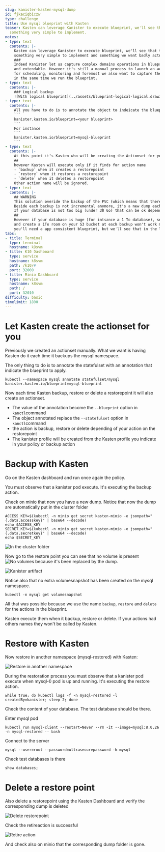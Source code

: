 ```yaml
---
slug: kanister-kasten-mysql-dump
id: fjkaciqbiczw
type: challenge
title: Use mysql blueprint with Kasten
teaser: Kasten can leverage Kanister to execute blueprint, we'll see that this is
  something very simple to implement.
notes:
- type: text
  contents: |-
    Kasten can leverage Kanister to execute blueprint, we'll see that this is
    something very simple to implement and something we want badly actually.
    ###
    Indeed Kanister let us capture complex domains operations in blueprint and make them shareable
    and extendable. However it's still a manual process to launch an actionset, There is no support
    for scheduling, monitoring and foremost we also want to capture the whole state of the applications
    in the same time we run the blueprint.
- type: text
  contents: |-
    ### Logical backup
    ![With logical blueprint](../assets/blueprint-logical-logical.drawio.png)
- type: text
  contents: |-
    All you have to do is to annotate the object to indeicate the blueprint that kasten must apply
    ```
    kanister.kasten.io/blueprint=<your blueprint>
    ```
    For instance
    ```
    kanister.kasten.io/blueprint=mysql-blueprint
    ```
- type: text
  contents: |-
    At this point it's Kasten who will be creating the Actionset for you.
    ##
    however Kasten will execute only if it finds for action name
    - `backup` when it creates a restorepoint
    - `restore` when it restores a restorepoint
    - `delete` when it deletes a restorepoint
    Other action name will be ignored.
- type: text
  contents: |-
    ## WARNING
    This solution overide the backup of the PVC (which means that there is not anymore a Volume backup).
    Beside each backup is not incremental anymore, it's a new dump each time.
    If your database is not too big (under 30 Go) that can be ok depending of your RPO requirement.
    ##
    However if your database is huge (for intsance a 1 To database), sending a 1To dump over the network
    and create a 1To room on your S3 bucket at each backup won't work most of the time. If you are in this situation
    you'll need a app consistent blueprint, but we'll see that in the last challenge.
tabs:
- title: Terminal
  type: terminal
  hostname: k8svm
- title: K10 Dashboard
  type: service
  hostname: k8svm
  path: /k10/#
  port: 32000
- title: Minio Dashboard
  type: service
  hostname: k8svm
  path: /
  port: 32010
difficulty: basic
timelimit: 1800
---
```


# Let Kasten create the actionset for you

Previously we created an actionset manually. What we want is having Kasten
do it each time it backups the mysql namespace.

The only thing to do is to annotate the statefulset with an annotation that indicate the blueprint to apply.

```
kubectl --namespace mysql annotate statefulset/mysql kanister.kasten.io/blueprint=mysql-blueprint
```

Now each time Kasten backup, restore or delete a restorepoint it will also create an actionset.

- The value of the annotation become the `--blueprint` option in `kanctl`command
- The object annotated replace the `--statefulset` option in `kanctl`command
- the action is backup, restore or delete depending of your action on the restorepoint
- The kanister profile will be created from the Kasten profile you indicate in your policy or backup action

# Backup with Kasten

Go on the Kasten dashboard and run once again the policy.

You must observe that a kanister pod execute. It's executing the backup action.

Check on minio that now you have a new dump. Notice that now the dump are
automatically put in the cluster folder

```
ACCESS_KEY=$(kubectl -n minio get secret kasten-minio -o jsonpath="{.data.accesskey}" | base64 --decode)
echo $ACCESS_KEY
SECRET_KEY=$(kubectl -n minio get secret kasten-minio -o jsonpath="{.data.secretkey}" | base64 --decode)
echo $SECRET_KEY
```

![In the cluster folder](../assets/in-the-cluster-folder.png)

Now go to the restore point you can see that no volume is present
![No volumes](../assets/no-volumes.png)
because it's been replaced by the dump.

![Kanister artifact](../assets/kanister-artifact.png)

Notice also that no extra volumesnapshot has been created on the mysql namespace.
```
kubectl -n mysql get volumesnapshot
```

All that was possible because we use the name `backup`, `restore` and `delete` for the actions in the blueprint.

Kasten execute them when it backup, restore or delete. If your actions had others names they won't be called by Kasten.

# Restore with Kasten

Now restore in another namespace (mysql-restored) with Kasten:

![Restore in another namespace](../assets/restore-in-another-ns.png)

During the restoration process you must observe that a kanister pod execute when mysql-0 pod is up and running. It's executing the restore action.

```
while true; do kubectl logs -f -n mysql-restored -l createdBy=kanister; sleep 2; done
```

Check the content of your database. The test database should be there.

Enter mysql pod
```
kubectl run mysql-client --restart=Never --rm -it --image=mysql:8.0.26 -n mysql-restored -- bash
```


Connect to the server
```
mysql --user=root --password=ultrasecurepassword -h mysql
```

Check test databases is there
```
show databases;
```

# Delete a restore point

Also delete a restorepoint using the Kasten Dashboard and verify the corresponding dump is deleted

![Delete restorepoint](../assets/delete-restore-point.png)

Check the retireaction is successful

![Retire action](../assets/retire-action.png)

And check also on minio that the corresponding dump folder is gone.